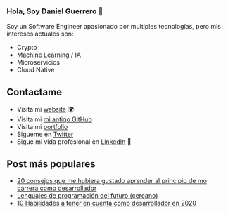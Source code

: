 <!--
**decimodan/decimodan** is a ✨ _special_ ✨ repository because its `README.md` (this file) appears on your GitHub profile.

Here are some ideas to get you started:

- 🔭 I’m currently working on ...
- 🌱 I’m currently learning ...
- 👯 I’m looking to collaborate on ...
- 🤔 I’m looking for help with ...
- 💬 Ask me about ...
- 📫 How to reach me: ...
- 😄 Pronouns: ...
- ⚡ Fun fact: ...
-->


### Hola, Soy Daniel Guerrero 👋

Soy un Software Engineer apasionado por multiples tecnologías, pero mis intereses actuales son:

- Crypto
- Machine Learning / IA
- Microservicios
- Cloud Native

## Contactame

- Visita mi <a href="https://decimodan.com">website</a> 🌍 
- Visita mi <a href="https://github.com/daguerrero">mi antigo GitHub</a>
- Visita mi <a href="https://decimodan.com/projects/"> portfolio</a>
- Sigueme en <a href="https://twitter.com/decimodan">Twitter</a> 
- Sigue mi vida profesional en <a href="https://www.linkedin.com/in/daniel-guerrero-051/">LinkedIn</a> 💼

## Post más populares

- <a href="https://decimodan.com/blog/2021/20-consejos-para-devs/">20 consejos que me hubiera gustado aprender al principio de mo carrera como desarrollador</a>
- <a href="https://decimodan.com/blog/2019/lenguajes-de-programacion-del-futuro-cercano/">Lenguajes de programación del futuro (cercano)</a>
- <a href="https://decimodan.com/blog/2020/10-habilidades-desarrollador-2020/">10 Habilidades a tener en cuenta como desarrollador en 2020</a>

